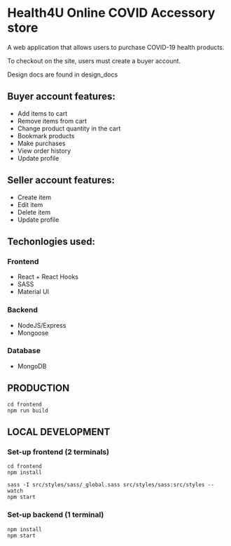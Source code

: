 # Health4U Online COVID Accessory store

A web application that allows users to purchase COVID-19 health products. 

To checkout on the site, users must create a buyer account.

Design docs are found in design_docs

## Buyer account features:
- Add items to cart
- Remove items from cart
- Change product quantity in the cart
- Bookmark products
- Make purchases
- View order history
- Update profile

## Seller account features:
- Create item
- Edit item
- Delete item
- Update profile

## Techonlogies used:
### Frontend
- React + React Hooks
- SASS
- Material UI

### Backend
- NodeJS/Express
- Mongoose

### Database 
- MongoDB

## PRODUCTION
```
cd frontend
npm run build
```

## LOCAL DEVELOPMENT

### Set-up frontend (2 terminals)
```
cd frontend
npm install

sass -I src/styles/sass/_global.sass src/styles/sass:src/styles --watch
npm start
```

### Set-up backend (1 terminal)
```
npm install
npm start
```